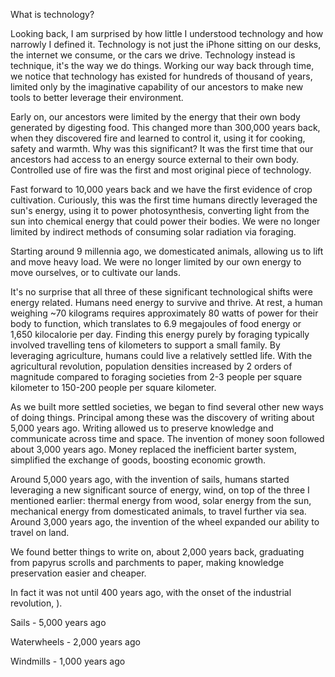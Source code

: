 What is technology? 

Looking back, I am  surprised by how little I understood technology and how narrowly I defined it. Technology is not just the iPhone sitting on our desks, the internet we consume, or the cars we drive. Technology instead is technique, it's the way we do things. Working our way back through time, we notice that technology has existed for hundreds of thousand of years, limited only by the imaginative capability of our ancestors to make new tools to better leverage their environment. 

Early on, our ancestors were limited by the energy that their own body generated by digesting food. This changed more than 300,000 years back, when they discovered fire and learned to control it, using it for cooking, safety and warmth. Why was this significant? It was the first time that our ancestors had access to an energy source external to their own body. Controlled use of fire was the first and most original piece of technology. 

Fast forward to 10,000 years back and we have the first evidence of crop cultivation. Curiously, this was the first time humans directly leveraged the sun's energy, using it to power photosynthesis, converting light from the sun into chemical energy that could power their bodies. We were no longer limited by indirect methods of consuming solar radiation via foraging. 

Starting around 9 millennia ago, we domesticated animals, allowing us to lift and move heavy load. We were no longer limited by our own energy to move ourselves, or to cultivate our lands. 

It's no surprise that all three of these significant technological shifts were energy related. Humans need energy to survive and thrive. At rest, a human weighing ~70 kilograms requires approximately 80 watts of power for their body to function, which translates to 6.9 megajoules of food energy or 1,650 kilocalorie per day. Finding this energy purely by foraging typically involved travelling tens of kilometers to support a small family. By leveraging agriculture, humans could live a relatively settled life. With the agricultural revolution, population densities increased by 2 orders of magnitude compared to foraging societies from 2-3 people per square kilometer to 150-200 people per square kilometer. 

As we built more settled societies, we began to find several other new ways of doing things. Principal among these was the discovery of writing about 5,000 years ago. Writing allowed us to preserve knowledge and communicate across time and space. The invention of money soon followed about 3,000 years ago. Money replaced the inefficient barter system, simplified the exchange of goods, boosting economic growth. 

Around 5,000 years ago, with the invention of sails, humans started leveraging a new significant source of energy, wind, on top of the three I mentioned earlier: thermal energy from wood, solar energy from the sun, mechanical energy from domesticated animals, to travel further via sea. Around 3,000 years ago, the invention of the wheel expanded our ability to travel on land. 

We found better things to write on, about 2,000 years back, graduating from papyrus scrolls and parchments to paper, making knowledge preservation easier and cheaper. 

In fact it was not until 400 years ago, with the onset of the industrial revolution, ).

Sails - 5,000 years ago

Waterwheels - 2,000 years ago

Windmills - 1,000 years ago
